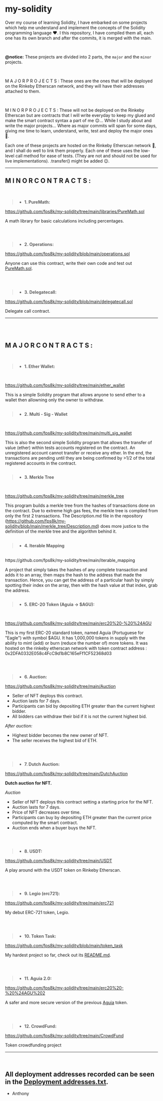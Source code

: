 # **my-solidity**

Over my course of learning Solidity, I have embarked on some projects which help me understand and implement the concepts of the Solidity programming language ❤.
I this repository, I have compiled them all, each one has its own branch and after the commits, it is merged with the main.

<br/>

**@notice:**
  These projects are divided into 2 parts, the `major` and the `minor` projects.

<br/>

  M A J O R   P R O J E C T S :
    These ones are the ones that will be deployed on the Rinkeby Etherscan network, and they will have their addresses attached to them.

<br/>

  M I N O R   P R O J E C T S :
    These will not be deployed on the Rinkeby Etherscan but are contracts that I will write everyday to keep my glued and make the smart contract syntax a part of me 😌...
    While I study about and write the major projects...
    Where as major commits will span for some days, giving me time to learn, understand, write, test and deploy the major ones 🤗.

  Each one of these projects are hosted on the Rinkeby Etherscan network 🚀, and I shall do well to link them properly.
  Each one of these uses the low-level call method for ease of tests. (They are not and should not be used for live implementations).
  .transfer() might be added 😉.

---

## **M I N O R   C O N T R A C T S :** 

<br/>


> - **1. PureMath:**

https://github.com/fps8k/my-solidity/tree/main/libraries/PureMath.sol

A math library for basic calculations including percentages.

##

<br/>

> - **2. Operations:**

https://github.com/fps8k/my-solidity/blob/main/operations.sol

Anyone can use this contract, write their own code and test out <a href="https://github.com/fps8k/my-solidity/blob/main/libraries/PureMath.sol">PureMath.sol</a>.

##

<br/>

> - **3. Delegatecall:**

https://github.com/fps8k/my-solidity/blob/main/delegatecall.sol

Delegate call contract.

---

<br/><br/>

## **M A J O R   C O N T R A C T S :**

<br/>


> - **1. Ether Wallet:**

<br/>

https://github.com/fps8k/my-solidity/tree/main/ether_wallet

This is a simple Solidity program that allows anyone to send ether to a wallet then allowning only the owner to withdraw.


##

> - **2. Multi - Sig - Wallet**

<br/>

https://github.com/fps8k/my-solidity/tree/main/multi_sig_wallet

This is also the second simple Solidity program that allows the transfer of value (ether) within tests accounts registered on the contract. An unregistered account cannot transfer or receive any ether. In the end, the transactions are pending until they are being confirmed by >1/2 of the total registered accounts in the contract.


##

> - **3. Merkle Tree**

<br/>

https://github.com/fps8k/my-solidity/tree/main/merkle_tree

This program builds a merkle tree from the hashes of transactions done on the contract. Due to extreme high gas fees, the merkle tree is compiled from only the first 2 transactions.
The Description.md file in the repository (https://github.com/fps8k/my-solidity/blob/main/merkle_tree/Description.md) does more justice to the definition of the merkle tree and the algorithm behind it.


##

> - **4. Iterable Mapping**

<br/>
https://github.com/fps8k/my-solidity/tree/main/iterable_mapping

A project that simply takes the hashes of any complete transaction and adds it to an array, then maps the hash to the address that made the transaction. Hence, you can get the address of a particular hash by simply spotting their index on the array, then with the hash value at that index, grab the address.


##

> - **5. ERC-20 Token (Aguia -> $AGU):**

<br/>

https://github.com/fps8k/my-solidity/tree/main/erc20%20-%20%24AGU

This is my first ERC-20 standard token, named Aguia (Portuguese for "Eagle") with symbol $AGU. It has 1,000,000 tokens in supply with the ability to mint (add) or burn (reduce the number of) more tokens. It was hosted on the rinkeby etherscan network with token contract address : 0x2DFA0332E058c4FcC9d1b8C165eFf1CF52368d03


##

<br/>

> - **6. Auction:**

https://github.com/fps8k/my-solidity/tree/main/Auction

- Seller of NFT deploys this contract.
- Auction lasts for 7 days.
- Participants can bid by depositing ETH greater than the current highest bidder.
- All bidders can withdraw their bid if it is not the current highest bid.

*After auction:*
- Highest bidder becomes the new owner of NFT.
- The seller receives the highest bid of ETH.

##

<br/>

> - **7. Dutch Auction:**

https://github.com/fps8k/my-solidity/tree/main/DutchAuction

**Dutch auction for NFT.**

*Auction*
- Seller of NFT deploys this contract setting a starting price for the NFT.
- Auction lasts for 7 days.
- Price of NFT decreases over time.
- Participants can buy by depositing ETH greater than the current price computed by the smart contract.
- Auction ends when a buyer buys the NFT.

##

<br/>

> - **8. USDT:**

https://github.com/fps8k/my-solidity/tree/main/USDT

A play around with the USDT token on Rinkeby Etherscan.

##

<br/>

> - **9. Legio (erc721):**

https://github.com/fps8k/my-solidity/tree/main/erc721

My debut ERC-721 token, Legio.

##

<br/>

> - **10. Token Task:**

https://github.com/fps8k/my-solidity/blob/main/token_task

My hardest project so far, check out its <a href="https://github.com/fps8k/my-solidity/blob/main/token_task/README.md">README.md</a>.

##

<br/>

> - **11. Aguia 2.0:**

https://github.com/fps8k/my-solidity/tree/main/erc20%20-%20%24AGU%202

A safer and more secure version of the previous <a href="https://github.com/fps8k/my-solidity/tree/main/erc20%20-%20%24AGU">Aguia</a> token.

##

<br/>

> - **12. CrowdFund:**

https://github.com/fps8k/my-solidity/tree/main/CrowdFund

Token crowdfunding project

---

<br/>

## All deployment addresses recorded can be seen in the <a href="https://github.com/fps8k/my-solidity/blob/main/Deployment Addresses.txt">Deployment addresses.txt</a>.

- Anthony
